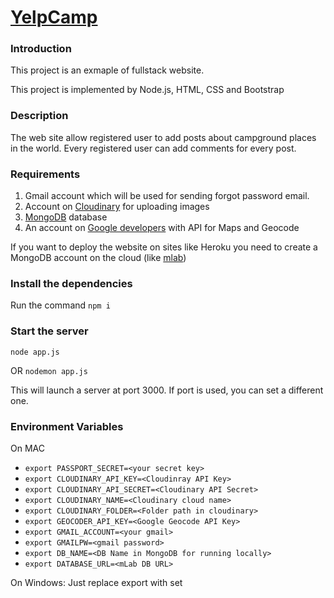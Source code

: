 # [YelpCamp](https://khalil-yelpcamp.herokuapp.com/)

### Introduction
This project is an exmaple of fullstack website.

This project is implemented by Node.js, HTML, CSS and Bootstrap

### Description
The web site allow registered user to add posts about campground places in the world.
Every registered user can add comments for every post.

### Requirements
1. Gmail account which will be used for sending forgot password email.
2. Account on [Cloudinary](https://cloudinary.com/) for uploading images
3. [MongoDB](https://www.mongodb.com/) database
4. An account on [Google developers](https://console.cloud.google.com) with API for Maps and Geocode 

If you want to deploy the website on sites like Heroku you need to create a MongoDB account on the cloud (like [mlab](https://mlab.com/))
 

###  Install the dependencies
Run the command `npm i`


### Start the server
`node app.js`

OR `nodemon app.js`

This will launch a server at port 3000. If port is used, you can set a different one.

### Environment Variables
On MAC
* `export PASSPORT_SECRET=<your secret key>`
* `export CLOUDINARY_API_KEY=<Cloudinray API Key>`
* `export CLOUDINARY_API_SECRET=<Cloudinary API Secret>`
* `export CLOUDINARY_NAME=<Cloudinary cloud name>`
* `export CLOUDINARY_FOLDER=<Folder path in cloudinary>`
* `export GEOCODER_API_KEY=<Google Geocode API Key>`
* `export GMAIL_ACCOUNT=<your gmail>`
* `export GMAILPW=<gmail password>`
* `export DB_NAME=<DB Name in MongoDB for running locally>`
* `export DATABASE_URL=<mLab DB URL>`


On Windows:
Just replace export with set